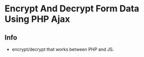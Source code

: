 # Encrypt And Decrypt Form Data Using PHP Ajax

## Info  
* encrypt/decrypt that works between PHP and JS.